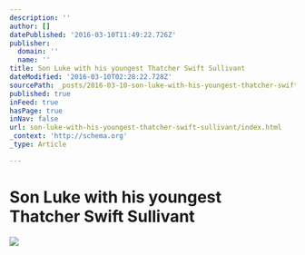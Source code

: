 ```yaml
---
description: ''
author: []
datePublished: '2016-03-10T11:49:22.726Z'
publisher:
  domain: ''
  name: ''
title: Son Luke with his youngest Thatcher Swift Sullivant
dateModified: '2016-03-10T02:28:22.728Z'
sourcePath: _posts/2016-03-10-son-luke-with-his-youngest-thatcher-swift-sullivant.md
published: true
inFeed: true
hasPage: true
inNav: false
url: son-luke-with-his-youngest-thatcher-swift-sullivant/index.html
_context: 'http://schema.org'
_type: Article

---
```

# Son Luke with his youngest Thatcher Swift Sullivant
![](https://the-grid-user-content.s3-us-west-2.amazonaws.com/276910aa-4c82-47aa-9ab4-b77d77bcb4f2.png)